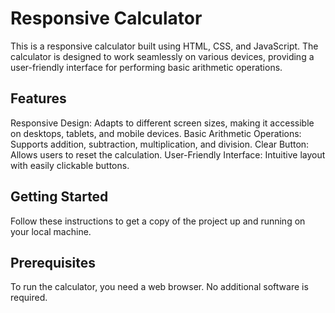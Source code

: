 # Responsive Calculator

This is a responsive calculator built using HTML, CSS, and JavaScript. The calculator is designed to work seamlessly on various devices, providing a user-friendly interface for performing basic arithmetic operations.

## Features
Responsive Design: Adapts to different screen sizes, making it accessible on desktops, tablets, and mobile devices.
Basic Arithmetic Operations: Supports addition, subtraction, multiplication, and division.
Clear Button: Allows users to reset the calculation.
User-Friendly Interface: Intuitive layout with easily clickable buttons.

## Getting Started
Follow these instructions to get a copy of the project up and running on your local machine.

## Prerequisites
To run the calculator, you need a web browser. No additional software is required.

